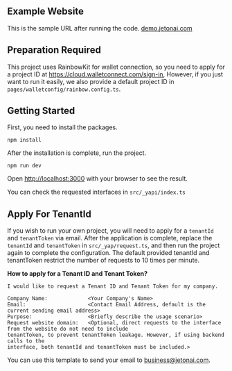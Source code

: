 ## Example Website

This is the sample URL after running the code. [demo.jetonai.com](http://demo.jetonai.com)

## Preparation Required

This project uses RainbowKit for wallet connection, so you need to apply for a project ID at  https://cloud.walletconnect.com/sign-in, However, if you just want to run it easily, we also provide a default project ID in `pages/walletconfig/rainbow.config.ts`.

## Getting Started

First, you need to install the packages. 

`npm install`

After the installation is complete, run the project. 

`npm run dev`

Open [http://localhost:3000](http://localhost:3000) with your browser to see the result.

You can check the requested interfaces in `src/_yapi/index.ts`

## Apply For TenantId

If you wish to run your own project, you will need to apply for a `tenantId` and `tenantToken` via email. After the application is complete, replace the `tenantId` and `tenantToken` in `src/_yap/request.ts`, and then run the project again to complete the configuration.
The default provided tenantId and tenantToken restrict the number of requests to 10 times per minute.

**How to apply for a Tenant ID and Tenant Token?**

```
I would like to request a Tenant ID and Tenant Token for my company.

Company Name:             <Your Company's Name>
Email:                    <Contact Email Address, default is the current sending email address>
Purpose:                  <Briefly describe the usage scenario>
Request website domain:   <Optional, direct requests to the interface from the website do not need to include 														 tenantToken, to prevent tenantToken leakage. However, if using backend calls to the 														 interface, both tenantId and tenantToken must be included.>
```

You can use this template to send your email to  business@jetonai.com.




